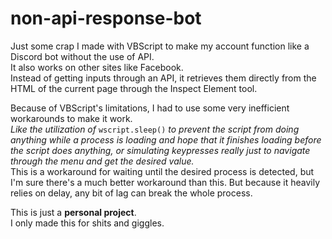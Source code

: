 # non-api-response-bot
Just some crap I made with VBScript to make my account function like a Discord bot without the use of API.\
It also works on other sites like Facebook.\
Instead of getting inputs through an API, it retrieves them directly from the HTML of the current page through the Inspect Element tool.

Because of VBScript's limitations, I had to use some very inefficient workarounds to make it work.\
*Like the utilization of* `wscript.sleep()` *to prevent the script from doing anything while a process is loading and hope that it finishes loading before the script does anything, or simulating keypresses really just to navigate through the menu and get the desired value.*\
This is a workaround for waiting until the desired process is detected, but I'm sure there's a much better workaround than this.
But because it heavily relies on delay, any bit of lag can break the whole process.

This is just a **personal project**.\
I only made this for shits and giggles.
